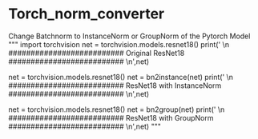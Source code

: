 # Torch_norm_converter
Change Batchnorm to InstanceNorm or GroupNorm of the Pytorch Model
"""
import torchvision
net = torchvision.models.resnet18()
print(' \n ########################## Original ResNet18 ########################## \n',net)

net = torchvision.models.resnet18()
net = bn2instance(net)
print(' \n ########################## ResNet18 with InstanceNorm ########################## \n',net)

net = torchvision.models.resnet18()
net = bn2group(net)
print(' \n ########################## ResNet18 with GroupNorm ########################## \n',net)
"""

